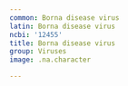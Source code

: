 ```yaml
---
common: Borna disease virus
latin: Borna disease virus
ncbi: '12455'
title: Borna disease virus
group: Viruses
image: .na.character

---
```

